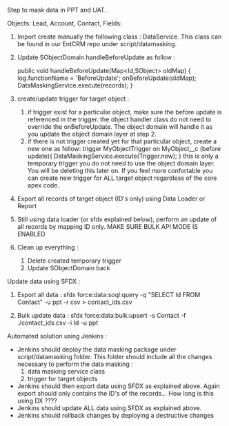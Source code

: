 Step to mask data in PPT and UAT. 

Objects: Lead, Account, Contact, 
Fields: 

1. Import create manually the following class : DataService. This class can be found in our EntCRM repo under script/datamasking. 
2. Update SObjectDomain.handleBeforeUpdate as follow : 

    public void handleBeforeUpdate(Map<Id,SObject> oldMap) {
        log.functionName = 'BeforeUpdate';
        onBeforeUpdate(oldMap);
        DataMaskingService.execute(records);
    }

3. create/update trigger for target object : 
    1. if trigger exist for a particular object, make sure the before update is referenced in the trigger. 
        the object handler class do not need to override the onBeforeUpdate. The object domain will handle it as you update the object domain layer at step 2. 
    2. if there is not trigger created yet for that particular object, create a new one as follow: 
        trigger MyObjectTrigger on MyObject__c (before update){
            DataMaskingService.execute(Trigger.new);
        }
    this is only a temporary trigger you do not need to use the object domain layer. You will be deleting this later on. 
    If you feel more confortable you can create new trigger for ALL target object regardless of the core apex code. 

4. Export all records of target object (ID's only) using Data Loader or Report

5. Still using data loader (or sfdx explained below), perform an update of all records by mapping ID only. 
MAKE SURE BULK API MODE IS ENABLED

6. Clean up everything : 
    1. Delete created temporary trigger
    2. Update SObjectDomain back

Update data using SFDX : 
1. Export all data : 
sfdx force:data:soql:query -q "SELECT Id FROM Contact" -u ppt -r csv > contact_ids.csv

2. Bulk update data : 
sfdx force:data:bulk:upsert -s Contact -f ./contact_ids.csv -i Id -u ppt 


Automated solution using Jenkins : 
- Jenkins should deploy the data masking package under script/datamasking folder. This folder should include all the changes necessary to perform the data masking : 
    1. data masking service class
    2. trigger for target objects
- Jenkins should then export data using SFDX as explained above. Again export should only contains the ID's of the records... How long is this using DX ????
- Jenkins should update ALL data using SFDX as explained above. 
- Jenkins should rollback changes by deploying a destructive changes